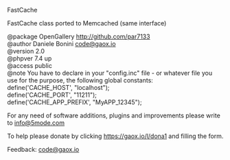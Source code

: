  FastCache    

 FastCache class ported to Memcached (same interface)  

 @package  OpenGallery   http://github.com/par7133     
 @author   Daniele Bonini <code@gaox.io>    
 @version  2.0    
 @phpver   7.4 up     
 @access   public    
 @note You have to declare in your "config.inc" file - or whatever file you    
 use for the purpose, the following global constants:    
 define('CACHE_HOST', "localhost");    
 define('CACHE_PORT', "11211");    
 define('CACHE_APP_PREFIX', "MyAPP_12345");

For any need of software additions, plugins and improvements please write to <a href="mailto:info@5mode.com">info@5mode.com</a>  

To help please donate by clicking <a href="https://gaox.io/l/dona1">https://gaox.io/l/dona1</a> and filling the form.  

Feedback: <a href="mailto:code@gaox.io">code@gaox.io</a>
